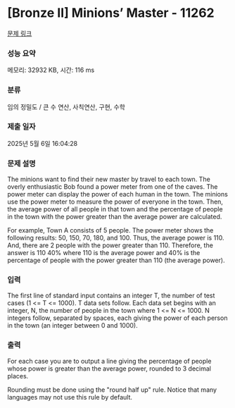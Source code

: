 # [Bronze II] Minions’ Master - 11262 

[문제 링크](https://www.acmicpc.net/problem/11262) 

### 성능 요약

메모리: 32932 KB, 시간: 116 ms

### 분류

임의 정밀도 / 큰 수 연산, 사칙연산, 구현, 수학

### 제출 일자

2025년 5월 6일 16:04:28

### 문제 설명

<p>The minions want to find their new master by travel to each town. The overly enthusiastic Bob found a power meter from one of the caves. The power meter can display the power of each human in the town. The minions use the power meter to measure the power of everyone in the town. Then, the average power of all people in that town and the percentage of people in the town with the power greater than the average power are calculated.</p>

<p>For example, Town A consists of 5 people. The power meter shows the following results: 50, 150, 70, 180, and 100. Thus, the average power is 110. And, there are 2 people with the power greater than 110. Therefore, the answer is 110 40% where 110 is the average power and 40% is the percentage of people with the power greater than 110 (the average power).</p>

### 입력 

 <p>The first line of standard input contains an integer T, the number of test cases (1 <= T <= 1000). T data sets follow. Each data set begins with an integer, N, the number of people in the town where 1 <= N <= 1000. N integers follow, separated by spaces, each giving the power of each person in the town (an integer between 0 and 1000).</p>

### 출력 

 <p>For each case you are to output a line giving the percentage of people whose power is greater than the average power, rounded to 3 decimal places.</p>

<p>Rounding must be done using the "round half up" rule. Notice that many languages may not use this rule by default.</p>

